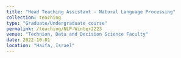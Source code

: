 ```yaml
---
title: "Head Teaching Assistant - Natural Language Processing"
collection: teaching
type: "Graduate/Undergraduate course"
permalink: /teaching/NLP-Winter2223
venue: "Technion, Data and Decision Science Faculty"
date: 2022-10-01
location: "Haifa, Israel"
---
```

